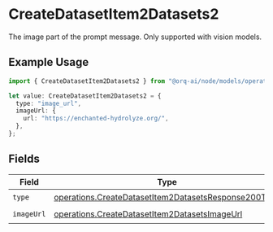# CreateDatasetItem2Datasets2

The image part of the prompt message. Only supported with vision models.

## Example Usage

```typescript
import { CreateDatasetItem2Datasets2 } from "@orq-ai/node/models/operations";

let value: CreateDatasetItem2Datasets2 = {
  type: "image_url",
  imageUrl: {
    url: "https://enchanted-hydrolyze.org/",
  },
};
```

## Fields

| Field                                                                                                                        | Type                                                                                                                         | Required                                                                                                                     | Description                                                                                                                  |
| ---------------------------------------------------------------------------------------------------------------------------- | ---------------------------------------------------------------------------------------------------------------------------- | ---------------------------------------------------------------------------------------------------------------------------- | ---------------------------------------------------------------------------------------------------------------------------- |
| `type`                                                                                                                       | [operations.CreateDatasetItem2DatasetsResponse200Type](../../models/operations/createdatasetitem2datasetsresponse200type.md) | :heavy_check_mark:                                                                                                           | N/A                                                                                                                          |
| `imageUrl`                                                                                                                   | [operations.CreateDatasetItem2DatasetsImageUrl](../../models/operations/createdatasetitem2datasetsimageurl.md)               | :heavy_check_mark:                                                                                                           | N/A                                                                                                                          |